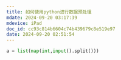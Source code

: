 ```yaml
---
title: 如何使用python进行数据预处理
mdate: 2024-09-20 03:17:39
mdevice: iPad
doc_id: cc93c814b6604c74b439679c8e519e97
date: 2024-09-20 02:51:54
---
```


```python
a = list(map(int,input().split()))

```
 